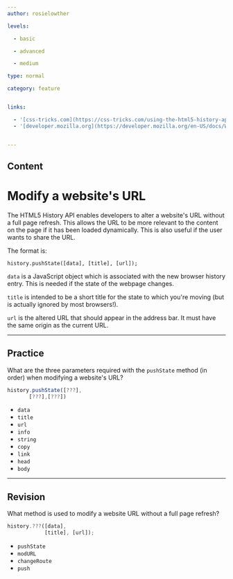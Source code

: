 ```yaml
---
author: rosielowther

levels:

  - basic

  - advanced

  - medium

type: normal

category: feature


links:

  - '[css-tricks.com](https://css-tricks.com/using-the-html5-history-api/hello){website}'
  - '[developer.mozilla.org](https://developer.mozilla.org/en-US/docs/Web/API/History_API#The_pushState()_method){website}'


---
```

## Content
# Modify a website's URL

The HTML5 History API enables developers to alter a website's URL without a full page refresh. This allows the URL to be more relevant to the content on the page if it has been loaded dynamically. This is also useful if the user wants to share the URL.

The format is:

```
history.pushState([data], [title], [url]);
``` 
`data` is a JavaScript object which is associated with the new browser history entry. This is needed if the state of the webpage changes. 

`title` is intended to be a short title for the state to which you're moving (but is actually ignored by most browsers!).

`url` is the altered URL that should appear in the address bar. It must have the same origin as the current URL.

---
## Practice

What are the three parameters required with the `pushState` method (in order) when modifying a website's URL? 

```javascript
history.pushState([???], 
       [???],[???])
```


* `data`
* `title`
* `url`
* `info`
* `string`
* `copy`
* `link`
* `head`
* `body`

---
## Revision

What method is used to modify a website URL without a full page refresh?

```javascript
history.???([data], 
            [title], [url]);
```


* `pushState`
* `modURL`
* `changeRoute`
* `push`

